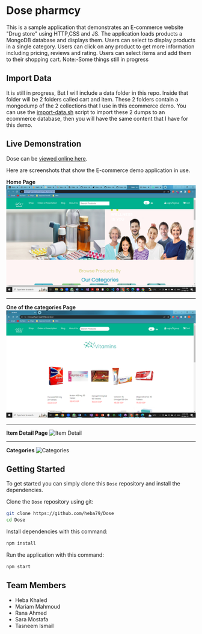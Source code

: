 
# Dose pharmcy

This is a sample application that demonstrates an E-commerce website "Drug store" using HTTP,CSS and JS. The application loads 
products a MongoDB database and displays them. Users can select to display products in a single category. Users can 
click on any product to get more information including pricing, reviews and rating. Users can select items and 
add them to their shopping cart.
Note:-Some things still in progress

## Import Data
It is still in progress, But I will include a data folder in this repo. Inside that folder will be 2 folders called cart and item. These 2 folders contain a mongodump of the 2 collections that I use in this ecommerce demo. You can use the [import-data.sh](data/import-data.sh) script to import these 2 dumps to an ecommerce database, then you will have the same content that I have for this demo.

## Live Demonstration

Dose can be [viewed online here](https://heba79.github.io/Dose/HTML/index.html).

Here are screenshots that show the E-commerce demo application in use.

**Home Page**
![Home Page](IMAGES/homePage.png?raw=true "Optional Title")

---

**One of the categories Page**
![Category](IMAGES/Category.png?raw=true "Optional Title")

---

**Item Detail Page**
![Item Detail](IMAGES/ProductsDetails?raw=true "Optional Title")

---

**Categories**
![Categories](IMAGES/Categories?raw=true "Optional Title")


## Getting Started
To get started  you can simply clone this `Dose` repository and install the dependencies.

Clone the `Dose` repository using git:

```bash
git clone https://github.com/heba79/Dose
cd Dose
```

Install dependencies with this command:
```bash
npm install
```

Run the application with this command:
```bash
npm start
```

## Team Members
* Heba Khaled
* Mariam Mahmoud
* Rana Ahmed
* Sara Mostafa
* Tasneem Ismail

